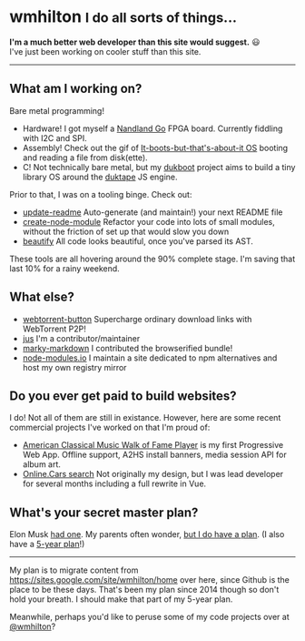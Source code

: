 <!--
title: wmhilton
-->

<h1>wmhilton
<small> I do all sorts of things...</small>
</h1>

**I'm a much better web developer than this site would suggest.** :smiley:
<br>I've just been working on cooler stuff than this site.

<hr>

## What am I working on?

Bare metal programming!
- Hardware! I got myself a [Nandland Go](https://www.nandland.com/goboard) FPGA board. Currently fiddling with I2C and SPI.
- Assembly! Check out the gif of [It-boots-but-that's-about-it OS](https://github.com/wmhilton/boots) booting and reading a file from disk(ette).
- C! Not technically bare metal, but my [dukboot](https://gitlab.com/dukboot/dukboot) project aims to build a tiny library OS around the [duktape](http://duktape.org) JS engine.

Prior to that, I was on a tooling binge. Check out:

- [update-readme](https://github.com/update-readme/update-readme) Auto-generate (and maintain!) your next README file
- [create-node-module](https://github.com/wmhilton/create-node-module#js) Refactor your code into lots of small modules, without the friction of set up that would slow you down
- [beautify](https://github.com/wmhilton/beautify) All code looks beautiful, once you've parsed its AST.

These tools are all hovering around the 90% complete stage. I'm saving that last 10% for a rainy weekend.

## What else?

- [webtorrent-button](https://github.com/wmhilton/download-with-webtorrent-button) Supercharge ordinary download links with WebTorrent P2P!
- [jus](https://github.com/jus/jus) I'm a contributor/maintainer
- [marky-markdown](https://github.com/npm/marky-markdown) I contributed the browserified bundle!
- [node-modules.io](https://node-modules.io) I maintain a site dedicated to npm alternatives and host my own registry mirror

## Do you ever get paid to build websites?

I do! Not all of them are still in existance. However, here are some recent commercial projects I've worked on that I'm proud of:

- [American Classical Music Walk of Fame Player](https://app.classicalwalkoffame.net/) is my first Progressive Web App.
Offline support, A2HS install banners, media session API for album art.
- [Online.Cars search](http://patent.online.cars/) Not originally my design, but I was lead developer for several months including a full rewrite in Vue.

## What's your secret master plan?

Elon Musk [had one](https://www.tesla.com/blog/secret-tesla-motors-master-plan-just-between-you-and-me).
My parents often wonder, [but I do have a plan](https://github.com/project-leibniz/master-plan).
(I also have a [5-year plan](https://github.com/wmhilton/modload#5-year-plan)!)


<hr>

My plan is to migrate content from <https://sites.google.com/site/wmhilton/home> over here, since Github is the place to be these days. That's been my plan since 2014 though so don't hold your breath. I should make that part of my 5-year plan.

Meanwhile, perhaps you'd like to peruse some of my code projects over at [@wmhilton](https://github.com/wmhilton)?
